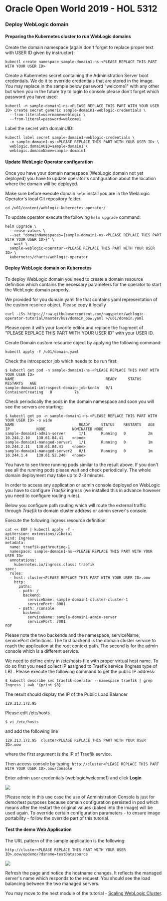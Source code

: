 # Oracle Open World 2019 - HOL 5312 #

### Deploy WebLogic domain  ###

#### Preparing the Kubernetes cluster to run WebLogic domains ####

Create the domain namespace (again don't forget to replace proper text with USER ID given by instructor):
```
kubectl create namespace sample-domain1-ns-<PLEASE REPLACE THIS PART WITH YOUR USER ID>
```
Create a Kubernetes secret containing the Administration Server boot credentials. We do it to override credentials that are stored in the image. You may replace in the sample below password "welcome1" with any other but when you in the future try to login to console please don't forget which password you have used:
```
kubectl -n sample-domain1-ns-<PLEASE REPLACE THIS PART WITH YOUR USER ID> create secret generic sample-domain1-weblogic-credentials \
  --from-literal=username=weblogic \
  --from-literal=password=welcome1
```
Label the secret with domainUID:
```
kubectl label secret sample-domain1-weblogic-credentials \
  -n sample-domain1-ns-<PLEASE REPLACE THIS PART WITH YOUR USER ID> \
  weblogic.domainUID=sample-domain1 \
  weblogic.domainName=sample-domain1
```

#### Update WebLogic Operator configuration ####

Once you have your domain namespace (WebLogic domain not yet deployed) you have to update operator's configuration about the location where the domain will be deployed.

Make sure before execute domain `helm` install you are in the WebLogic Operator's local Git repository folder.
```
cd /u01/content/weblogic-kubernetes-operator/
```
To update operator execute the following `helm upgrade` command:
```
helm upgrade \
  --reuse-values \
  --set "domainNamespaces={sample-domain1-ns-<PLEASE REPLACE THIS PART WITH YOUR USER ID>}" \
  --wait \
  sample-weblogic-operator-<PLEASE REPLACE THIS PART WITH YOUR USER ID> \
  kubernetes/charts/weblogic-operator
```


#### Deploy WebLogic domain on Kubernetes ####

To deploy WebLogic domain you need to create a domain resource definition which contains the necessary parameters for the operator to start the WebLogic domain properly.

We provided for you domain.yaml file that contains yaml representation of the custom resoirce object. Please copy it locally
```
curl -LSs https://raw.githubusercontent.com/nagypeter/weblogic-operator-tutorial/master/k8s/domain_oow.yaml >/u01/domain.yaml
```
Please open it with your favorite editor and replace the fragment of "PLEASE REPLACE THIS PART WITH YOUR USER ID" with your USER ID.

Cerate Domain custom resource object by applying the following command:
```
kubectl apply -f /u01/domain.yaml
```
Check the introspector job which needs to be run first:
```
$ kubectl get pod -n sample-domain1-ns-<PLEASE REPLACE THIS PART WITH YOUR USER ID>
NAME                                         READY     STATUS              RESTARTS   AGE
sample-domain1-introspect-domain-job-kcn4n   0/1       ContainerCreating   0          7s
```
Check periodically the pods in the domain namespace and soon you will see the servers are starting:
```
$ kubectl get po -n sample-domain1-ns-<PLEASE REPLACE THIS PART WITH YOUR USER ID> -o wide
NAME                             READY     STATUS    RESTARTS   AGE       IP            NODE            NOMINATED NODE
sample-domain1-admin-server      1/1       Running   0          2m        10.244.2.10   130.61.84.41    <none>
sample-domain1-managed-server1   1/1       Running   0          1m        10.244.2.11   130.61.84.41    <none>
sample-domain1-managed-server2   0/1       Running   0          1m        10.244.1.4    130.61.52.240   <none>
```
You have to see three running pods similar to the result above. If you don't see all the running pods please wait and check periodically. The whole domain deployment may take up to 2-3 minutes.

In order to access any application or admin console deployed on WebLogic you have to configure *Traefik* ingress (we installed this in advance however you need to configure routing rules).

Below you configure path routing which will route the external traffic through *Traefik* to domain cluster address or admin server's console.

Execute the following ingress resource definition:
```
cat << EOF | kubectl apply -f -
apiVersion: extensions/v1beta1
kind: Ingress
metadata:
  name: traefik-pathrouting-1
  namespace: sample-domain1-ns-<PLEASE REPLACE THIS PART WITH YOUR USER ID>
  annotations:
    kubernetes.io/ingress.class: traefik
spec:
  rules:
  - host: cluster<PLEASE REPLACE THIS PART WITH YOUR USER ID>.oow
    http:
      paths:
      - path: /
        backend:
          serviceName: sample-domain1-cluster-cluster-1
          servicePort: 8001
      - path: /console
        backend:
          serviceName: sample-domain1-admin-server
          servicePort: 7001          
EOF
```


Please note the two backends and the namespace, serviceName, servicePort definitions. The first backend is the domain cluster service to reach the application at the root context path. The second is for the admin console which is a different service.

We need to define entry in /etc/hosts file with proper virtual host name. To do so first you need collect IP assigned to Traefik service (Ingress type of LB) . Please execute the following command to get the public IP address:
```
$ kubectl describe svc traefik-operator --namespace traefik | grep Ingress | awk '{print $3}'
```
The result should display the IP of the Public Load Balancer
```
129.213.172.95
```

Please edit /etc/hosts
```
$ vi /etc/hosts
```
and add the following line
```
129.213.172.95  cluster<PLEASE REPLACE THIS PART WITH YOUR USER ID>.oow
```
where the first argument is the IP of Traefik service.

Then access console by typing:
`http://cluster<PLEASE REPLACE THIS PART WITH YOUR USER ID>.oow/console`


Enter admin user credentials (weblogic/welcome1) and click **Login**

![](images/deploy.domain/weblogic.console.login.png)

!Please note in this use case the use of Administration Console is just for demo/test purposes because domain configuration persisted in pod which means after the restart the original values (baked into the image) will be used again. To override certain configuration parameters - to ensure image portability - follow the override part of this tutorial.

#### Test the demo Web Application ####

The URL pattern of the sample application is the following:

`http://cluster<PLEASE REPLACE THIS PART WITH YOUR USER ID>.oow/opdemo/?dsname=testDatasource`

![](images/deploy.domain/webapp.png)

Refresh the page and notice the hostname changes. It reflects the managed server's name which responds to the request. You should see the load balancing between the two managed servers.

You may move to the next module of the tutorial - [Scaling WebLogic Cluster](scale.weblogic_oow.md).
